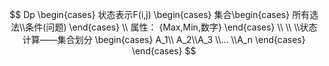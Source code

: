 
$$
Dp \begin{cases}  状态表示F(i,j) \begin{cases} 集合\begin{cases} 所有选法\\条件(问题) \end{cases} \\ 属性： {Max,Min,数字} \end{cases} \\ \\  \\状态计算——集合划分 \begin{cases} A_1\\ A_2\\A_3 \\... \\A_n \end{cases}  \end{cases}
$$



